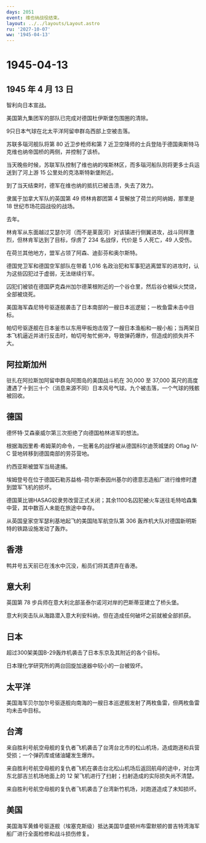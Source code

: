 ```yaml
---
days: 2051
event: 维也纳战役结束。
layout: ../../layouts/Layout.astro
ru: '2027-10-07'
ww: '1945-04-13'
---
```


# 1945-04-13

## 1945 年 4 月 13 日

智利向日本宣战。

美国第九集团军的部队已完成对德国杜伊斯堡包围圈的清除。

9只日本气球在北太平洋阿留申群岛西部上空被击落。

苏联多瑙河舰队将第 80 近卫步枪师和第 7
近卫空降师的士兵登陆于德国奥斯特马克维也纳帝国桥的两侧，并控制了该桥。

当天晚些时候，苏联军队控制了维也纳的埃斯林区，而多瑙河船队则将更多士兵运送到了河上游
15 公里处的克洛斯特新堡附近。

到了当天结束时，德军在维也纳的抵抗已被击溃，失去了效力。

隶属于加拿大军队的英国第 49 师林肯郡团第 4 营解放了荷兰的阿纳姆，那里是
18 世纪市场花园战役的战场。

去年。

林肯军从东面越过艾瑟尔河（而不是莱茵河）对该镇进行侧翼进攻，战斗同样激烈，但林肯军达到了目标，俘虏了
234 名战俘，代价是 5 人死亡，49 人受伤。

在荷兰其他地方，盟军占领了阿森、迪彭芬和奥尔斯特。

德国党卫军和德国空军部队在带着 1,016
名政治犯和军事犯逃离盟军的进攻时，认为这些囚犯过于虚弱，无法继续行军。

囚犯们被锁在德国萨克森州加尔德莱根附近的一个谷仓里，然后谷仓被纵火焚烧，全部被烧死。

美国海军森尼特号驱逐舰袭击了日本南部的一艘日本巡逻艇；一枚鱼雷未击中目标。

帕切号驱逐舰在日本釜市以东用甲板炮击毁了一艘日本渔船和一艘小船；当两架日本飞机逼近并进行反击时，帕切号匆忙俯冲，导致弹药爆炸，但造成的损失并不大。

## 阿拉斯加州

驻扎在阿拉斯加阿留申群岛阿图岛的美国战斗机在 30,000 至 37,000
英尺的高度遭遇了十到三十个（消息来源不同）日本风号气球。九个被击落，一个气球的残骸被回收。

## 德国

德怀特·艾森豪威尔第三次拒绝了向德国柏林进军的想法。

根据海因里希·希姆莱的命令，一批著名的战俘被从德国科尔迪茨城堡的 Oflag
IV-C 营地转移到德国南部的劳芬营地。

约西亚斯被盟军当局逮捕。

埃姆登号在位于德国石勒苏益格-荷尔斯泰因州基尔的德意志造船厂进行维修时遭到盟军飞机的损坏。

德国莱比锡HASAG奴隶劳改营正式关闭；其余1100名囚犯被火车送往毛特哈森集中营，其中数百人未能在旅途中幸存。

从英国皇家空军瑟利基地起飞的美国陆军航空队第 306
轰炸机大队对德国新明斯特的铁路设施发动了轰炸。

## 香港

鸭井号五天前已在浅水中沉没，船员们将其遗弃在香港。

## 意大利

英国第 78 步兵师在意大利北部圣泰尔诺河对岸的巴斯蒂亚建立了桥头堡。

意大利突击队从海路潜入意大利安科纳，但在造成任何破坏之前就被全部抓获。

## 日本

超过300架美国B-29轰炸机袭击了日本东京及其附近的各个目标。

日本理化学研究所的两台回旋加速器中较小的一台被毁坏。

## 太平洋

美国海军贝尔加尔号驱逐舰向南海的一艘日本巡逻舰发射了两枚鱼雷，但两枚鱼雷均未击中目标。

## 台湾

来自胜利号航空母舰的复仇者飞机袭击了台湾台北市的松山机场，造成跑道和兵营受损；一个弹药库或储油罐发生爆炸。

来自胜利号航空母舰的复仇者飞机在袭击台北松山机场后返回航母的途中，对台湾东北部吉兰机场地面上的
12 架飞机进行了扫射；扫射造成的实际损失尚不清楚。

来自胜利号航空母舰的复仇者飞机袭击了台湾新竹机场，对跑道造成了未知损坏。

## 美国

美国海军黄蜂号驱逐舰（埃塞克斯级）抵达美国华盛顿州布雷默顿的普吉特湾海军船厂进行全面检修和战斗损伤修复。